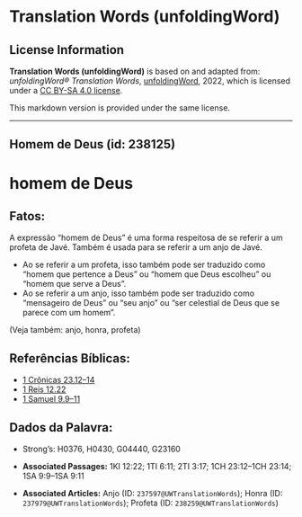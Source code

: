 # Translation Words (unfoldingWord)

## License Information

**Translation Words (unfoldingWord)** is based on and adapted from: _unfoldingWord® Translation Words_, [unfoldingWord](https://unfoldingword.org/utw), 2022, which is licensed under a [CC BY-SA 4.0 license](https://creativecommons.org/licenses/by-sa/4.0/legalcode.en).

This markdown version is provided under the same license.



--------------------------------

## Homem de Deus (id: 238125)

homem de Deus
=============

Fatos:
------

A expressão “homem de Deus” é uma forma respeitosa de se referir a um profeta de Javé. Também é usada para se referir a um anjo de Javé.

* Ao se referir a um profeta, isso também pode ser traduzido como “homem que pertence a Deus” ou “homem que Deus escolheu” ou “homem que serve a Deus”.
* Ao se referir a um anjo, isso também pode ser traduzido como “mensageiro de Deus” ou “seu anjo” ou “ser celestial de Deus que se parece com um homem”.

(Veja também: anjo, honra, profeta)

Referências Bíblicas:
---------------------

* [1 Crônicas 23\.12–14](https://ref.ly/1Chr23:12-1Chr23:14)
* [1 Reis 12\.22](https://ref.ly/1Kgs12:22)
* [1 Samuel 9\.9–11](https://ref.ly/1Sam9:9-1Sam9:11)

Dados da Palavra:
-----------------

* Strong’s: H0376, H0430, G04440, G23160

* **Associated Passages:** 1KI 12:22; 1TI 6:11; 2TI 3:17; 1CH 23:12–1CH 23:14; 1SA 9:9–1SA 9:11
* **Associated Articles:** Anjo (ID: `237597@UWTranslationWords`); Honra (ID: `237979@UWTranslationWords`); Profeta (ID: `238259@UWTranslationWords`)

